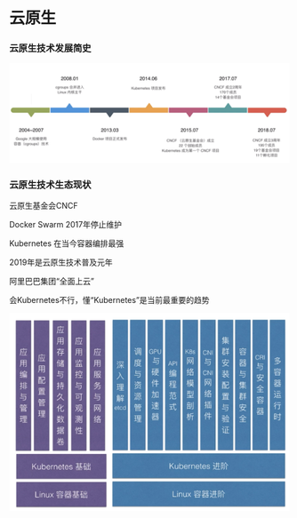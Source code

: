 # 云原生

### 云原生技术发展简史

![image-20211030140608358](云原生.assets/image-20211030140608358.png)

### 云原生技术生态现状

云原生基金会CNCF

Docker Swarm 2017年停止维护

Kubernetes 在当今容器编排最强



2019年是云原生技术普及元年

阿里巴巴集团“全面上云” 

会Kubernetes不行，懂“Kubernetes”是当前最重要的趋势



![image-20211030141147165](云原生.assets/image-20211030141147165.png)


